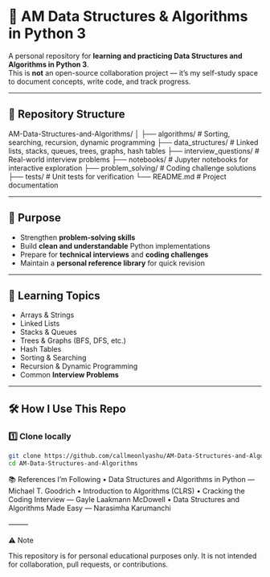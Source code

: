 # 📌 AM Data Structures & Algorithms in Python 3

A personal repository for **learning and practicing Data Structures and Algorithms in Python 3**.  
This is **not** an open-source collaboration project — it’s my self-study space to document concepts, write code, and track progress.

---

## 📂 Repository Structure
AM-Data-Structures-and-Algorithms/
│
├── algorithms/          # Sorting, searching, recursion, dynamic programming
├── data_structures/     # Linked lists, stacks, queues, trees, graphs, hash tables
├── interview_questions/ # Real-world interview problems
├── notebooks/           # Jupyter notebooks for interactive exploration
├── problem_solving/     # Coding challenge solutions
├── tests/               # Unit tests for verification
└── README.md            # Project documentation

---

## 🚀 Purpose

- Strengthen **problem-solving skills**  
- Build **clean and understandable** Python implementations  
- Prepare for **technical interviews** and **coding challenges**  
- Maintain a **personal reference library** for quick revision

---

## 📖 Learning Topics

- Arrays & Strings  
- Linked Lists  
- Stacks & Queues  
- Trees & Graphs (BFS, DFS, etc.)  
- Hash Tables  
- Sorting & Searching  
- Recursion & Dynamic Programming  
- Common **Interview Problems**

---

## 🛠 How I Use This Repo

### 1️⃣ Clone locally
```bash
git clone https://github.com/callmeonlyashu/AM-Data-Structures-and-Algorithms.git
cd AM-Data-Structures-and-Algorithms
```

📚 References I’m Following
	•	Data Structures and Algorithms in Python — Michael T. Goodrich
	•	Introduction to Algorithms (CLRS)
	•	Cracking the Coding Interview — Gayle Laakmann McDowell
	•	Data Structures and Algorithms Made Easy — Narasimha Karumanchi

⸻

⚠️ Note

This repository is for personal educational purposes only.
It is not intended for collaboration, pull requests, or contributions.
